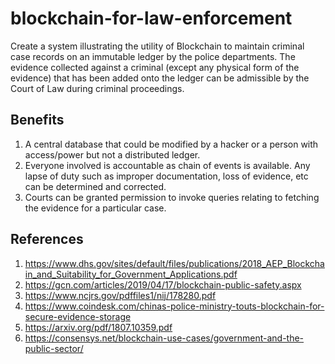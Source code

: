# blockchain-for-law-enforcement
Create a system illustrating the utility of Blockchain to maintain criminal case records on an immutable ledger by the police departments. The evidence collected against a criminal (except any physical form of the evidence) that has been added onto the ledger can be admissible by the Court of Law during criminal proceedings.

## Benefits
1. A central database that could be modified by a hacker or a person with access/power but not a distributed ledger.
2. Everyone involved is accountable as chain of events is available. Any lapse of duty such as improper documentation, loss of evidence, etc can be determined and corrected.
3. Courts can be granted permission to invoke queries relating to fetching the evidence for a particular case.

## References
1. https://www.dhs.gov/sites/default/files/publications/2018_AEP_Blockchain_and_Suitability_for_Government_Applications.pdf
2. https://gcn.com/articles/2019/04/17/blockchain-public-safety.aspx
3. https://www.ncjrs.gov/pdffiles1/nij/178280.pdf
4. https://www.coindesk.com/chinas-police-ministry-touts-blockchain-for-secure-evidence-storage
5. https://arxiv.org/pdf/1807.10359.pdf
6. https://consensys.net/blockchain-use-cases/government-and-the-public-sector/